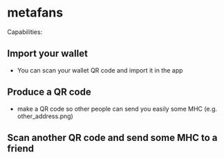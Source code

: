 # metafans

Capabilities:

## Import your wallet
- You can scan your wallet QR code and import it in the app

## Produce a QR code
- make a QR code so other people can send you easily some MHC (e.g. other_address.png)

## Scan another QR code and send some MHC to a friend

